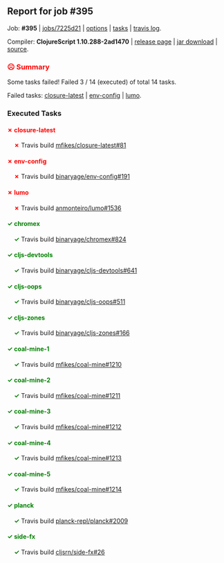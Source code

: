 ## Report for job #395

Job: **#395** | [jobs/7225d21](https://github.com/cljs-oss/canary/commit/7225d21c846ea43b233e24c53db0264898d08cb7) | [options](options.edn) | [tasks](tasks.edn) | [travis log](https://travis-ci.org/cljs-oss/canary/builds/384002104).

Compiler: **ClojureScript 1.10.288-2ad1470** | [release page](https://github.com/cljs-oss/canary/releases/tag/r1.10.288-2ad1470) | [jar download](https://github.com/cljs-oss/canary/releases/download/r1.10.288-2ad1470/clojurescript-1.10.288-2ad1470.jar) | [source](https://github.com/clojure/clojurescript/commit/2ad14709f390e4427b30a8ec86eeb05872e5e52c).

### <b style='color:red'>☹ Summary</b>

Some tasks failed! Failed 3 / 14 (executed) of total 14 tasks.

Failed tasks: [closure-latest](#-closure-latest) | [env-config](#-env-config) | [lumo](#-lumo).

### Executed Tasks

#### <b style='color:red'>&#x2717; closure-latest</b>
&nbsp;&nbsp;&nbsp;&nbsp;<b style='color:red'>&#x2717;</b> Travis build [mfikes/closure-latest#81](https://travis-ci.org/mfikes/closure-latest/builds/384002883)<br>

#### <b style='color:red'>&#x2717; env-config</b>
&nbsp;&nbsp;&nbsp;&nbsp;<b style='color:red'>&#x2717;</b> Travis build [binaryage/env-config#191](https://travis-ci.org/binaryage/env-config/builds/384002939)<br>

#### <b style='color:red'>&#x2717; lumo</b>
&nbsp;&nbsp;&nbsp;&nbsp;<b style='color:red'>&#x2717;</b> Travis build [anmonteiro/lumo#1536](https://travis-ci.org/anmonteiro/lumo/builds/384002948)<br>

#### <b style='color:green'>&#x2713; chromex</b>
&nbsp;&nbsp;&nbsp;&nbsp;<b style='color:green'>&#x2713;</b> Travis build [binaryage/chromex#824](https://travis-ci.org/binaryage/chromex/builds/384002873)<br>

#### <b style='color:green'>&#x2713; cljs-devtools</b>
&nbsp;&nbsp;&nbsp;&nbsp;<b style='color:green'>&#x2713;</b> Travis build [binaryage/cljs-devtools#641](https://travis-ci.org/binaryage/cljs-devtools/builds/384002877)<br>

#### <b style='color:green'>&#x2713; cljs-oops</b>
&nbsp;&nbsp;&nbsp;&nbsp;<b style='color:green'>&#x2713;</b> Travis build [binaryage/cljs-oops#511](https://travis-ci.org/binaryage/cljs-oops/builds/384002879)<br>

#### <b style='color:green'>&#x2713; cljs-zones</b>
&nbsp;&nbsp;&nbsp;&nbsp;<b style='color:green'>&#x2713;</b> Travis build [binaryage/cljs-zones#166](https://travis-ci.org/binaryage/cljs-zones/builds/384002881)<br>

#### <b style='color:green'>&#x2713; coal-mine-1</b>
&nbsp;&nbsp;&nbsp;&nbsp;<b style='color:green'>&#x2713;</b> Travis build [mfikes/coal-mine#1210](https://travis-ci.org/mfikes/coal-mine/builds/384002893)<br>

#### <b style='color:green'>&#x2713; coal-mine-2</b>
&nbsp;&nbsp;&nbsp;&nbsp;<b style='color:green'>&#x2713;</b> Travis build [mfikes/coal-mine#1211](https://travis-ci.org/mfikes/coal-mine/builds/384002895)<br>

#### <b style='color:green'>&#x2713; coal-mine-3</b>
&nbsp;&nbsp;&nbsp;&nbsp;<b style='color:green'>&#x2713;</b> Travis build [mfikes/coal-mine#1212](https://travis-ci.org/mfikes/coal-mine/builds/384002897)<br>

#### <b style='color:green'>&#x2713; coal-mine-4</b>
&nbsp;&nbsp;&nbsp;&nbsp;<b style='color:green'>&#x2713;</b> Travis build [mfikes/coal-mine#1213](https://travis-ci.org/mfikes/coal-mine/builds/384002899)<br>

#### <b style='color:green'>&#x2713; coal-mine-5</b>
&nbsp;&nbsp;&nbsp;&nbsp;<b style='color:green'>&#x2713;</b> Travis build [mfikes/coal-mine#1214](https://travis-ci.org/mfikes/coal-mine/builds/384002909)<br>

#### <b style='color:green'>&#x2713; planck</b>
&nbsp;&nbsp;&nbsp;&nbsp;<b style='color:green'>&#x2713;</b> Travis build [planck-repl/planck#2009](https://travis-ci.org/planck-repl/planck/builds/384002955)<br>

#### <b style='color:green'>&#x2713; side-fx</b>
&nbsp;&nbsp;&nbsp;&nbsp;<b style='color:green'>&#x2713;</b> Travis build [cljsrn/side-fx#26](https://travis-ci.org/cljsrn/side-fx/builds/384002960)<br>